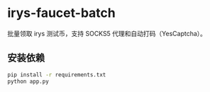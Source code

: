 # irys-faucet-batch

批量领取 irys 测试币，支持 SOCKS5 代理和自动打码（YesCaptcha）。

## 安装依赖

```bash
pip install -r requirements.txt
python app.py
